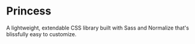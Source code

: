 # Princess

A lightweight, extendable CSS library built with Sass and Normalize that's blissfully easy to customize.
